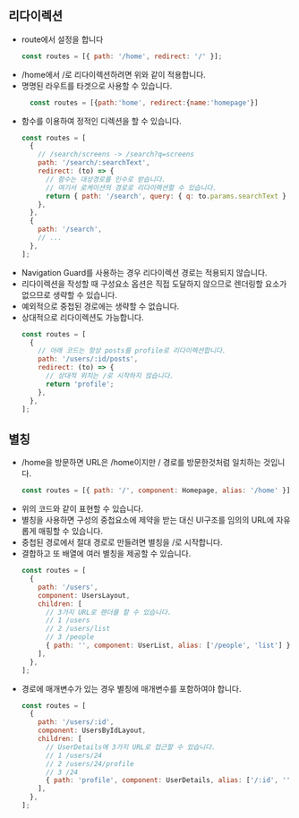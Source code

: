 ## 리다이렉션

- route에서 설정을 합니다
  ```js
  const routes = [{ path: '/home', redirect: '/' }];
  ```
- /home에서 /로 리다이렉션하려면 위와 같이 적용합니다.
- 명명된 라우트를 타겟으로 사용할 수 있습니다.
  ```js
    const routes = [{path:'home', redirect:{name:'homepage'}]
  ```
- 함수를 이용하여 정적인 디렉션을 할 수 있습니다.
  ```js
  const routes = [
    {
      // /search/screens -> /search?q=screens
      path: '/search/:searchText',
      redirect: (to) => {
        // 함수는 대상경로를 인수로 받습니다.
        // 여기서 로케이션의 경로로 리다이렉션할 수 있습니다.
        return { path: '/search', query: { q: to.params.searchText } };
      },
    },
    {
      path: '/search',
      // ...
    },
  ];
  ```
- Navigation Guard를 사용하는 경우 리다이렉션 경로는 적용되지 않습니다.
- 리다이렉션을 작성할 때 구성요소 옵션은 직접 도달하지 않으므로 렌더링할 요소가 없으므로 생략할 수 있습니다.
- 예외적으로 중첩된 경로에는 생략할 수 없습니다.
- 상대적으로 리다이렉션도 가능합니다.
  ```js
  const routes = [
    {
      // 아래 코드는 항상 posts를 profile로 리다이렉션합니다.
      path: '/users/:id/posts',
      redirect: (to) => {
        // 상대적 위치는 /로 시작하지 않습니다.
        return 'profile';
      },
    },
  ];
  ```

## 별칭

- /home을 방문하면 URL은 /home이지만 / 경로를 방문한것처럼 일치하는 것입니다.
  ```js
  const routes = [{ path: '/', component: Homepage, alias: '/home' }];
  ```
- 위의 코드와 같이 표현할 수 있습니다.
- 별칭을 사용하면 구성의 중첩요소에 제약을 받는 대신 UI구조를 임의의 URL에 자유롭게 매핑할 수 있습니다.
- 중첩된 경로에서 절대 경로로 만들려면 별칭을 /로 시작합니다.
- 결합하고 또 배열에 여러 별칭을 제공할 수 있습니다.
  ```js
  const routes = [
    {
      path: '/users',
      component: UsersLayout,
      children: [
        // 3가지 URL로 렌더를 할 수 있습니다.
        // 1 /users
        // 2 /users/list
        // 3 /people
        { path: '', component: UserList, alias: ['/people', 'list'] },
      ],
    },
  ];
  ```
- 경로에 매개변수가 있는 경우 별칭에 매개변수를 포함하여야 합니다.
  ```js
  const routes = [
    {
      path: '/users/:id',
      component: UsersByIdLayout,
      children: [
        // UserDetails에 3가지 URL로 접근할 수 있습니다.
        // 1 /users/24
        // 2 /users/24/profile
        // 3 /24
        { path: 'profile', component: UserDetails, alias: ['/:id', ''] },
      ],
    },
  ];
  ```
